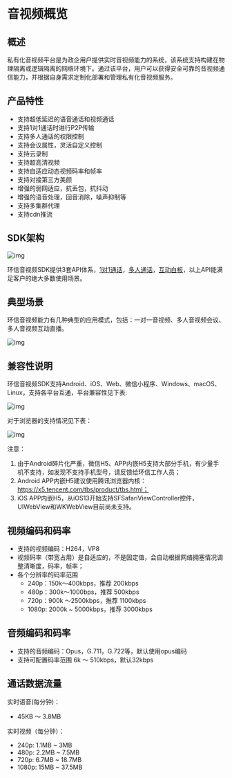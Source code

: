 # 音视频概览

## 概述

私有化音视频平台是为政企用户提供实时音视频能力的系统，该系统支持构建在物理隔离或逻辑隔离的网络环境下。通过该平台，用户可以获得安全可靠的音视频通信能力，并根据自身需求定制化部署和管理私有化音视频服务。

## 产品特性

- 支持超低延迟的语音通话和视频通话
- 支持1对1通话时进行P2P传输
- 支持多人通话的权限控制
- 支持会议属性，灵活自定义控制
- 支持云录制
- 支持超高清视频
- 支持自适应动态视频码率和帧率
- 支持对接第三方美颜
- 增强的弱网适应，抗丢包，抗抖动
- 增强的语音处理，回音消除，噪声抑制等
- 支持多集群代理
- 支持cdn推流

## SDK架构

![img](@static/images/privitization/em-rtcsdk-architecture.png)

环信音视频SDK提供3套API体系，[1对1通话](one2one_introduction)，[多人通话](conference_introduction)，[互动白板](whiteboard_introduction)，以上API能满足客户的绝大多数使用场景。

## 典型场景

环信音视频能力有几种典型的应用模式，包括：一对一音视频、多人音视频会议、多人音视频互动直播。

![img](@static/images/privitization/em-rtcsdk-scenarios.png)

## 兼容性说明

环信音视频SDK支持Android、iOS、Web、微信小程序、Windows、macOS、Linux，支持各平台互通，平台兼容性见下表:

![img](@static/images/privitization/em-rtcsdk-compatibility.png)

对于浏览器的支持情况见下表：


![img](@static/images/privitization/em-rtcsdk-compatibility-web.png)

注意：

1. 由于Android碎片化严重，微信H5、APP内嵌H5支持大部分手机，有少量手机不支持，如发现不支持手机型号，请反馈给环信工作人员；
2. Android APP内嵌H5建议使用腾讯浏览器内核：https://x5.tencent.com/tbs/product/tbs.html；
3. iOS APP内嵌H5，从iOS13开始支持SFSafariViewController控件，UIWebView和WKWebView目前尚未支持。

## 视频编码和码率

- 支持的视频编码：H264，VP8
- 视频码率（带宽占用）是自适应的，不是固定值，会自动根据网络拥塞情况调整清晰度，码率，帧率；
- 各个分辨率的码率范围
  - 240p：150k～400kbps，推荐 200kbps
  - 480p：300k～1000bps，推荐 500kbps
  - 720p：900k ～2500kbps，推荐 1100kbps
  - 1080p: 2000k ~ 5000kbps，推荐 3000kbps

## 音频编码和码率

- 支持的音频编码：Opus，G.711，G.722等，默认使用opus编码
- 支持可配置码率范围 6k ～ 510kbps，默认32kbps

## 通话数据流量

实时语音(每分钟)：

- 45KB ～ 3.8MB

实时视频（每分钟）：

- 240p: 1.1MB ~ 3MB
- 480p: 2.2MB ~ 7.5MB
- 720p: 6.7MB ~ 18.7MB
- 1080p: 15MB ~ 37.5MB